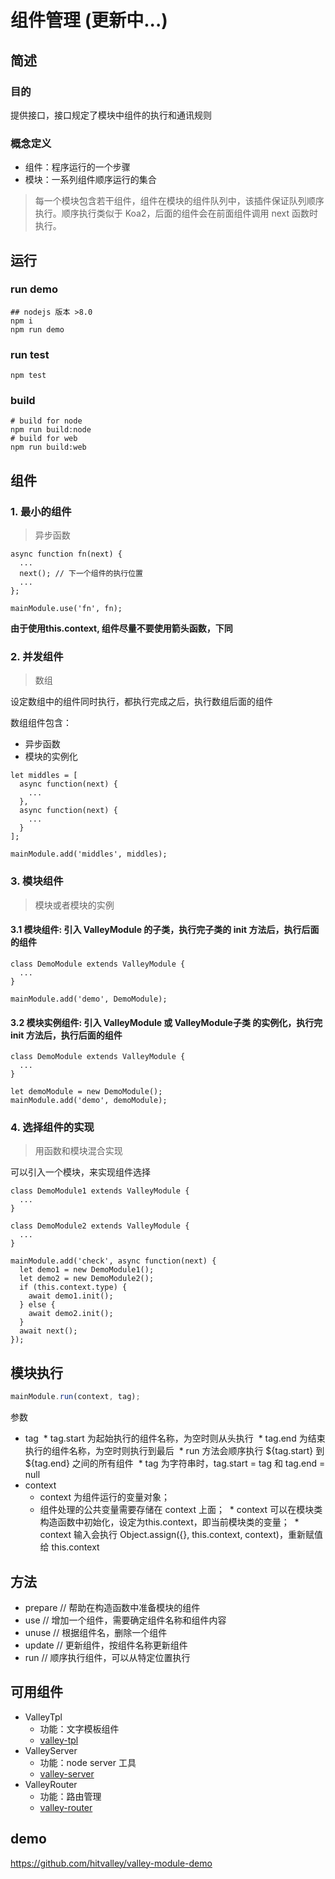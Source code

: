 # 组件管理 (更新中...)

## 简述

### 目的

提供接口，接口规定了模块中组件的执行和通讯规则

### 概念定义

* 组件：程序运行的一个步骤
* 模块：一系列组件顺序运行的集合

> 每一个模块包含若干组件，组件在模块的组件队列中，该插件保证队列顺序执行。顺序执行类似于 Koa2，后面的组件会在前面组件调用 next 函数时执行。

## 运行

### run demo

```
## nodejs 版本 >8.0
npm i
npm run demo
```

### run test

```
npm test
```

### build

```
# build for node
npm run build:node
# build for web
npm run build:web
```

## 组件

### 1. 最小的组件
> 异步函数

```
async function fn(next) {
  ...
  next(); // 下一个组件的执行位置
  ...
};

mainModule.use('fn', fn);
```

**由于使用this.context, 组件尽量不要使用箭头函数，下同**

### 2. 并发组件
> 数组

设定数组中的组件同时执行，都执行完成之后，执行数组后面的组件

数组组件包含：

* 异步函数
* 模块的实例化

```
let middles = [
  async function(next) {
    ...
  },
  async function(next) {
    ...
  }
];

mainModule.add('middles', middles);
```

### 3. 模块组件
> 模块或者模块的实例

#### 3.1 模块组件: 引入 ValleyModule 的子类，执行完子类的 init 方法后，执行后面的组件

```
class DemoModule extends ValleyModule {
  ...
}

mainModule.add('demo', DemoModule);
```

#### 3.2 模块实例组件: 引入 ValleyModule 或 ValleyModule子类 的实例化，执行完 init 方法后，执行后面的组件

```
class DemoModule extends ValleyModule {
  ...
}

let demoModule = new DemoModule();
mainModule.add('demo', demoModule);
```

### 4. 选择组件的实现
> 用函数和模块混合实现

可以引入一个模块，来实现组件选择

```
class DemoModule1 extends ValleyModule {
  ...
}

class DemoModule2 extends ValleyModule {
  ...
}

mainModule.add('check', async function(next) {
  let demo1 = new DemoModule1();
  let demo2 = new DemoModule2();
  if (this.context.type) {
    await demo1.init();
  } else {
    await demo2.init();
  }
  await next();
});
```

## 模块执行

```javascript
mainModule.run(context, tag);
```

参数
* tag
  * tag.start 为起始执行的组件名称，为空时则从头执行
  * tag.end 为结束执行的组件名称，为空时则执行到最后
  * run 方法会顺序执行 ${tag.start} 到 ${tag.end} 之间的所有组件
  * tag 为字符串时，tag.start = tag 和 tag.end = null
* context
  * context 为组件运行的变量对象；
  * 组件处理的公共变量需要存储在 context 上面；
  * context 可以在模块类构造函数中初始化，设定为this.context，即当前模块类的变量；
  * context 输入会执行 Object.assign({}, this.context, context)，重新赋值给 this.context

## 方法

* prepare // 帮助在构造函数中准备模块的组件
* use // 增加一个组件，需要确定组件名称和组件内容
* unuse // 根据组件名，删除一个组件
* update // 更新组件，按组件名称更新组件
* run // 顺序执行组件，可以从特定位置执行

## 可用组件

* ValleyTpl
  * 功能：文字模板组件
  * [valley-tpl](https://github.com/hitvalley/valley-tpl/blob/master/README.md#%E6%94%AF%E6%8C%81valleymodule)
* ValleyServer
  * 功能：node server 工具
  * [valley-server](https://github.com/hitvalley/valley-server)
* ValleyRouter
  * 功能：路由管理
  * [valley-router](https://github.com/hitvalley/valley-router)

## demo

https://github.com/hitvalley/valley-module-demo
